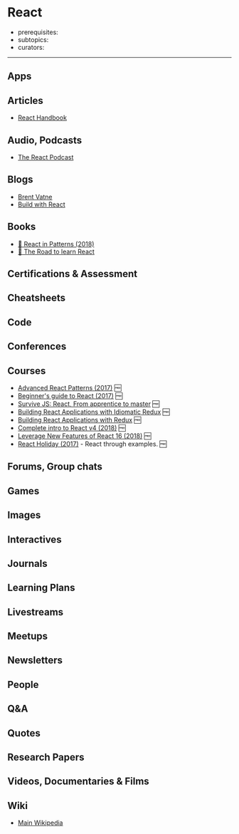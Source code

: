 # React

- prerequisites:
- subtopics:
- curators:

------

## Apps

## Articles

- [React Handbook](https://medium.freecodecamp.org/the-react-handbook-b71c27b0a795)

## Audio, Podcasts

- [The React Podcast](https://changelog.com/reactpodcast)

## Blogs

- [Brent Vatne](http://brentvatne.ca/)
- [Build with React](http://buildwithreact.com/)


## Books

- [📖 React in Patterns (2018)](https://krasimir.gitbooks.io/react-in-patterns/content/)
- [📖 The Road to learn React](https://roadtoreact.com/)


## Certifications & Assessment

## Cheatsheets

## Code

## Conferences

## Courses

- [Advanced React Patterns (2017)](https://github.com/kentcdodds/advanced-react-patterns) 🆓
- [Beginner's guide to React (2017)](https://egghead.io/courses/the-beginner-s-guide-to-react) 🆓
- [Survive JS: React, From apprentice to master](https://survivejs.com/react/introduction/) 🆓
- [Building React Applications with Idiomatic Redux](https://egghead.io/courses/building-react-applications-with-idiomatic-redux) 🆓
- [Building React Applications with Redux](https://egghead.io/courses/building-react-applications-with-idiomatic-redux) 🆓
- [Complete intro to React v4 (2018)](https://btholt.github.io/complete-intro-to-react-v4/) 🆓
- [Leverage New Features of React 16 (2018)](https://egghead.io/courses/leverage-new-features-of-react-16) 🆓
- [React Holiday (2017)](https://react.holiday/) - React through examples. 🆓

## Forums, Group chats

## Games

## Images

## Interactives

## Journals

## Learning Plans

## Livestreams

## Meetups

## Newsletters

## People

## Q&A

## Quotes

## Research Papers

## Videos, Documentaries & Films

## Wiki

- [Main Wikipedia](https://en.wikipedia.org/wiki/React_(JavaScript_library))

